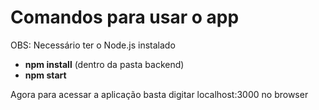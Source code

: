 # Comandos para usar o app
OBS: Necessário ter o Node.js instalado

- <strong>npm install</strong> (dentro da pasta backend)
- <strong>npm start</strong>

Agora para acessar a aplicação basta digitar localhost:3000 no browser
